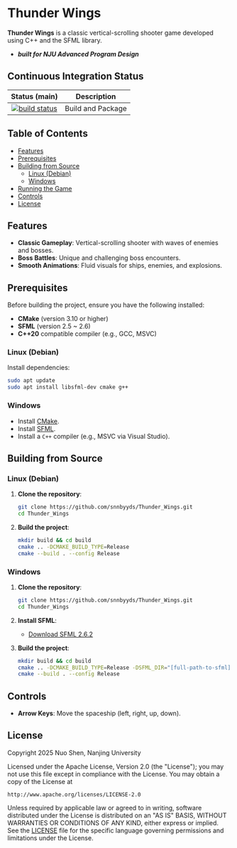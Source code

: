 # Thunder Wings

**Thunder Wings** is a classic vertical-scrolling shooter game developed using C++ and the SFML library.

* ***built for NJU Advanced Program Design***

## Continuous Integration Status

| Status (main) | Description |
| :-----------: | :---------: |
| [![build status](https://github.com/snnbyyds/Thunder_Wings/actions/workflows/build.yml/badge.svg?branch=main)](https://github.com/snnbyyds/Thunder_Wings/actions/workflows/build-package.yml?query=branch%3Amain) | Build and Package |


## Table of Contents

- [Features](#features)
- [Prerequisites](#prerequisites)
- [Building from Source](#building-from-source)
  - [Linux (Debian)](#linux-debian)
  - [Windows](#windows)
- [Running the Game](#running-the-game)
- [Controls](#controls)
- [License](#license)

## Features

- **Classic Gameplay**: Vertical-scrolling shooter with waves of enemies and bosses.
- **Boss Battles**: Unique and challenging boss encounters.
- **Smooth Animations**: Fluid visuals for ships, enemies, and explosions.

## Prerequisites

Before building the project, ensure you have the following installed:

- **CMake** (version 3.10 or higher)
- **SFML** (version 2.5 ~ 2.6)
- **C++20** compatible compiler (e.g., GCC, MSVC)

### Linux (Debian)

Install dependencies:

```bash
sudo apt update
sudo apt install libsfml-dev cmake g++
```

### Windows

- Install [CMake](https://cmake.org/download/).
- Install [SFML](https://www.sfml-dev.org/download.php).
- Install a `C++` compiler (e.g., MSVC via Visual Studio).

## Building from Source

### Linux (Debian)

1. **Clone the repository**:

   ```bash
   git clone https://github.com/snnbyyds/Thunder_Wings.git
   cd Thunder_Wings
   ```

2. **Build the project**:

   ```bash
   mkdir build && cd build
   cmake .. -DCMAKE_BUILD_TYPE=Release
   cmake --build . --config Release
   ```

### Windows

1. **Clone the repository**:

   ```bash
   git clone https://github.com/snnbyyds/Thunder_Wings.git
   cd Thunder_Wings
   ```

2. **Install SFML**:

   - [Download SFML 2.6.2](https://www.sfml-dev.org/download/sfml/2.6.2/)


3. **Build the project**:

   ```bash
   mkdir build && cd build
   cmake .. -DCMAKE_BUILD_TYPE=Release -DSFML_DIR="[full-path-to-sfml]/lib/cmake/SFML"
   cmake --build . --config Release
   ```

## Controls

- **Arrow Keys**: Move the spaceship (left, right, up, down).

## License

Copyright 2025 Nuo Shen, Nanjing University

Licensed under the Apache License, Version 2.0 (the "License"); you may not use this file except in compliance with the License. You may obtain a copy of the License at

    http://www.apache.org/licenses/LICENSE-2.0

Unless required by applicable law or agreed to in writing, software distributed under the License is distributed on an "AS IS" BASIS, WITHOUT WARRANTIES OR CONDITIONS OF ANY KIND, either express or implied. See the [LICENSE](LICENSE) file for the specific language governing permissions and limitations under the License.